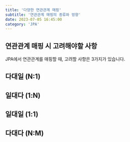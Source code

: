 ```yaml
---
title: '다양한 연관관계 매핑'
subtitle: '연관관계 매핑의 종류와 방향'
date: 2023-07-05 16:45:00
category: 'JPA'
---
```


## 연관관계 매핑 시 고려해야할 사항

JPA에서 연관관계를 매핑할 때, 고려할 사항은 3가지가 있습니다.

## 다대일 (N:1)

## 일대다 (1:N)

## 일대일 (1:1)

## 다대다 (N:M)
